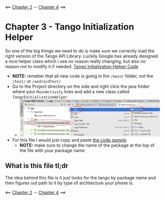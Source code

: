<== [Chapter 2](./Chapter_02.md) -- [Chapter 4](./Chapter_04.md) ==>

# Chapter 3 - Tango Initialization Helper

So one of the big things we need to do is make sure we correctly load the right version of the Tango API Library. Luckily Google has already designed a nice helper class which I see no reason really changing, but also no reason not to modify it if needed. [Tango Initialization Helper Code](../Sample_Code/Tango-NDK-Tutorial/app/src/main/java/com/demo/tutorial/tango/tango_ndk_tutorial/TangoInitializationHelper.java)

* **NOTE:** remeber that all new code is going in the `/main/` folder, not the `/test/` or `/androidTest/`
* Go to the Project directory on the side and right click the java folder where your `MainActivity` lives and add a new class called `TangoInitializationHelper`
    * ![TangoInitializationHelper Class](../Images/TangoInitializationHelper_Class.png)
* For this file I would just copy and paste [the code sample](../Sample_Code/Tango-NDK-Tutorial/app/src/main/java/com/demo/tutorial/tango/tango_ndk_tutorial/TangoInitializationHelper.java)
    * **NOTE:** make sure to change the name of the package at the top of the file with your package name

## What is this file tl;dr
The idea behind this file is it just looks for the tango by package name and then figures out path to it by type of architecture your phone is.

<== [Chapter 2](./Chapter_02.md) -- [Chapter 4](./Chapter_04.md) ==>
